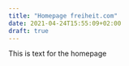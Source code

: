 ```yaml
---
title: "Homepage freiheit.com"
date: 2021-04-24T15:55:09+02:00
draft: true
---
```


This is text for the homepage